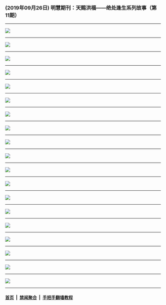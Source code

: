 ### (2019年09月26日) 明慧期刊：天赐洪福——绝处逢生系列故事（第11期） 

---

<img src="http://qikan.minghui.org/mhqkpage/qikanimage/2019/09/25/tchf-11-2in1-read-online1.png"/><hr/>
<img src="http://qikan.minghui.org/mhqkpage/qikanimage/2019/09/25/tchf-11-2in1-read-online2.png"/><hr/>
<img src="http://qikan.minghui.org/mhqkpage/qikanimage/2019/09/25/tchf-11-2in1-read-online3.png"/><hr/>
<img src="http://qikan.minghui.org/mhqkpage/qikanimage/2019/09/25/tchf-11-2in1-read-online4.png"/><hr/>
<img src="http://qikan.minghui.org/mhqkpage/qikanimage/2019/09/25/tchf-11-2in1-read-online5.png"/><hr/>
<img src="http://qikan.minghui.org/mhqkpage/qikanimage/2019/09/25/tchf-11-2in1-read-online6.png"/><hr/>
<img src="http://qikan.minghui.org/mhqkpage/qikanimage/2019/09/25/tchf-11-2in1-read-online7.png"/><hr/>
<img src="http://qikan.minghui.org/mhqkpage/qikanimage/2019/09/25/tchf-11-2in1-read-online8.png"/><hr/>
<img src="http://qikan.minghui.org/mhqkpage/qikanimage/2019/09/25/tchf-11-2in1-read-online9.png"/><hr/>
<img src="http://qikan.minghui.org/mhqkpage/qikanimage/2019/09/25/tchf-11-2in1-read-online10.png"/><hr/>
<img src="http://qikan.minghui.org/mhqkpage/qikanimage/2019/09/25/tchf-11-2in1-read-online11.png"/><hr/>
<img src="http://qikan.minghui.org/mhqkpage/qikanimage/2019/09/25/tchf-11-2in1-read-online12.png"/><hr/>
<img src="http://qikan.minghui.org/mhqkpage/qikanimage/2019/09/25/tchf-11-2in1-read-online13.png"/><hr/>
<img src="http://qikan.minghui.org/mhqkpage/qikanimage/2019/09/25/tchf-11-2in1-read-online14.png"/><hr/>
<img src="http://qikan.minghui.org/mhqkpage/qikanimage/2019/09/25/tchf-11-2in1-read-online15.png"/><hr/>
<img src="http://qikan.minghui.org/mhqkpage/qikanimage/2019/09/25/tchf-11-2in1-read-online16.png"/><hr/>
<img src="http://qikan.minghui.org/mhqkpage/qikanimage/2019/09/25/tchf-11-2in1-read-online17.png"/><hr/>
<img src="http://qikan.minghui.org/mhqkpage/qikanimage/2019/09/25/tchf-11-2in1-read-online18.png"/><hr/>
<img src="http://qikan.minghui.org/mhqkpage/qikanimage/2019/09/25/tchf-11-2in1-read-online19.png"/><hr/>


#### [首页](../../../..) &nbsp;|&nbsp; [禁闻聚合](https://github.com/gfw-breaker/banned-news) &nbsp;|&nbsp; [手把手翻墙教程](https://github.com/gfw-breaker/guides) 